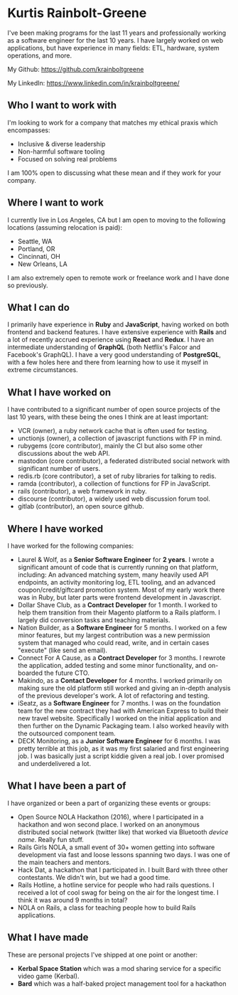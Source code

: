 # Kurtis Rainbolt-Greene

I've been making programs for the last 11 years and professionally working as a software engineer for the last 10 years. I have largely worked on web applications, but have experience in many fields: ETL, hardware, system operations, and more.

My Github: https://github.com/krainboltgreene

My LinkedIn: https://www.linkedin.com/in/krainboltgreene/


## Who I want to work with

I'm looking to work for a company that matches my ethical praxis which encompasses:

  - Inclusive & diverse leadership
  - Non-harmful software tooling
  - Focused on solving real problems

I am 100% open to discussing what these mean and if they work for your company.


## Where I want to work

I currently live in Los Angeles, CA but I am open to moving to the following locations (assuming relocation is paid):

  - Seattle, WA
  - Portland, OR
  - Cincinnati, OH
  - New Orleans, LA

I am also extremely open to remote work or freelance work and I have done so previously.


## What I can do

I primarily have experience in **Ruby** and **JavaScript**, having worked on both frontend and backend features. I have extensive experience with **Rails** and a lot of recently accrued experience using **React** and **Redux**. I have an intermediate understanding of **GraphQL** (both Netflix's Falcor and Facebook's GraphQL). I have a very good understanding of **PostgreSQL**, with a few holes here and there from learning how to use it myself in extreme circumstances.

## What I have worked on

I have contributed to a significant number of open source projects of the last 10 years, with these being the ones I think are at least important:

  - VCR (owner), a ruby network cache that is often used for testing.
  - unctionjs (owner), a collection of javascript functions with FP in mind.
  - rubygems (core contributor), mainly the CI but also some other discussions about the web API.
  - mastodon (core contributor), a federated distributed social network with significant number of users.
  - redis.rb (core contributor), a set of ruby libraries for talking to redis.
  - ramda (contributor), a collection of functions for FP in JavaScript.
  - rails (contributor), a web framework in ruby.
  - discourse (contributor), a widely used web discussion forum tool.
  - gitlab (contributor), an open source github.


## Where I have worked

I have worked for the following companies:

  - Laurel & Wolf, as a **Senior Software Engineer** for **2 years**. I wrote a significant amount of code that is currently running on that platform, including: An advanced matching system, many heavily used API endpoints, an activity monitoring log, ETL tooling, and an advanced coupon/credit/giftcard promotion system. Most of my early work there was in Ruby, but later parts were frontend development in Javascript.
  - Dollar Shave Club, as a **Contract Developer** for 1 month. I worked to help them transition from their Magento platform to a Rails platform. I largely did conversion tasks and teaching materials.
  - Nation Builder, as a **Software Engineer** for 5 months. I worked on a few minor features, but my largest contribution was a new permission system that managed who could read, write, and in certain cases "execute" (like send an email).
  - Connect For A Cause, as a **Contract Developer** for 3 months. I rewrote the application, added testing and some minor functionality, and on-boarded the future CTO.
  - Makindo, as a **Contact Developer** for 4 months. I worked primarily on making sure the old platform still worked and giving an in-depth analysis of the previous developer's work. A lot of refactoring and testing.
  - iSeatz, as a **Software Engineer** for 7 months. I was on the foundation team for the new contract they had with American Express to build their new travel website. Specifically I worked on the initial application and then further on the Dynamic Packaging team. I also worked heavily with the outsourced component team.
  - DECK Monitoring, as a **Junior Software Engineer** for 6 months. I was pretty terrible at this job, as it was my first salaried and first engineering job. I was basically just a script kiddie given a real job. I over promised and underdelivered a lot.


## What I have been a part of

I have organized or been a part of organizing these events or groups:

  - Open Source NOLA Hackathon (2016), where I participated in a hackathon and won second place. I worked on an anonymous distributed social network (twitter like) that worked via Bluetooth *device name*. Really fun stuff.
  - Rails Girls NOLA, a small event of 30+ women getting into software development via fast and loose lessons spanning two days. I was one of the main teachers and mentors.
  - Hack Dat, a hackathon that I participated in. I built Bard with three other contestants. We didn't win, but we had a good time.
  - Rails Hotline, a hotline service for people who had rails questions. I received a lot of cool swag for being on the air for the longest time. I think it was around 9 months in total?
  - NOLA on Rails, a class for teaching people how to build Rails applications.


## What I have made

These are personal projects I've shipped at one point or another:

  - **Kerbal Space Station** which was a mod sharing service for a specific video game (Kerbal).
  - **Bard** which was a half-baked project management tool for a hackathon
